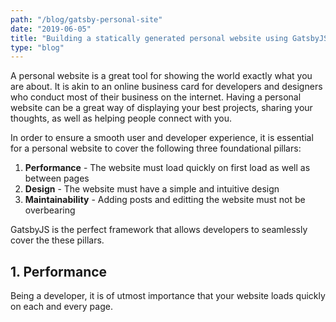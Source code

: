 ```yaml
---
path: "/blog/gatsby-personal-site"
date: "2019-06-05"
title: "Building a statically generated personal website using GatsbyJS"
type: "blog"
---
```

A personal website is a great tool for showing the world exactly what you are about. It is akin to an online business card for developers and designers who conduct most of their business on the internet. Having a personal website can be a great way of displaying your best projects, sharing your thoughts, as well as helping people connect with you. 

In order to ensure a smooth user and developer experience, it is essential for a personal website to cover the following three foundational pillars: 
  1. __Performance__ - The website must load quickly on first load as well as between pages
  2. __Design__ - The website must have a simple and intuitive design
  3. __Maintainability__ - Adding posts and editting the website must not be overbearing 

GatsbyJS is the perfect framework that allows developers to seamlessly cover the these pillars.

## 1. Performance
Being a developer, it is of utmost importance that your website loads quickly on each and every page. 